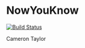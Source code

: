 # NowYouKnow

[![Build Status](https://travis-ci.org/cpe305/fall2016-project-axis7818.svg?branch=master)](https://travis-ci.org/cpe305/fall2016-project-axis7818)

Cameron Taylor
